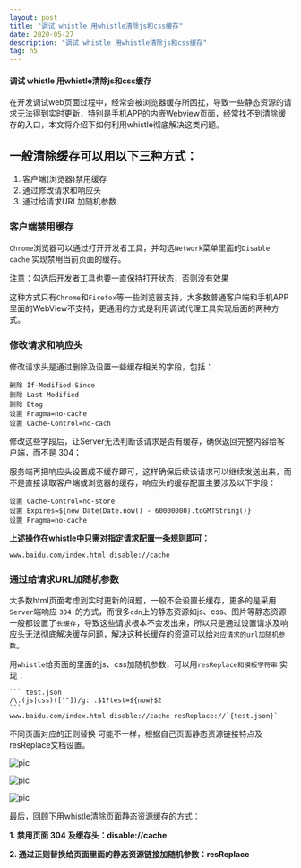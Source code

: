 ```yaml
---
layout: post
title: "调试 whistle 用whistle清除js和css缓存"
date: 2020-05-27
description: "调试 whistle 用whistle清除js和css缓存"
tag: h5
---
```


#### 调试 whistle 用whistle清除js和css缓存

在开发调试web页面过程中，经常会被浏览器缓存所困扰，导致一些静态资源的请求无法得到实时更新，特别是手机APP的内嵌Webview页面，经常找不到清除缓存的入口，本文将介绍下如何利用whistle彻底解决这类问题。

## 一般清除缓存可以用以下三种方式：

1. 客户端(浏览器)禁用缓存
2. 通过修改请求和响应头
3. 通过给请求URL加随机参数

### 客户端禁用缓存

`Chrome`浏览器可以通过打开开发者工具，并勾选`Network`菜单里面的`Disable cache` 实现禁用当前页面的缓存。

注意：勾选后开发者工具也要一直保持打开状态，否则没有效果

这种方式只有`Chrome`和`Firefox`等一些浏览器支持，大多数普通客户端和手机APP里面的WebView不支持，更通用的方式是利用调试代理工具实现后面的两种方式。

### 修改请求和响应头

修改请求头是通过删除及设置一些缓存相关的字段，包括：

    删除 If-Modified-Since
    删除 Last-Modified
    删除 Etag
    设置 Pragma=no-cache
    设置 Cache-Control=no-cach

修改这些字段后，让Server无法判断该请求是否有缓存，确保返回完整内容给客户端，而不是 304；

服务端再把响应头设置成不缓存即可，这样确保后续该请求可以继续发送出来，而不是直接读取客户端或浏览器的缓存，响应头的缓存配置主要涉及以下字段：

    设置 Cache-Control=no-store
    设置 Expires=${new Date(Date.now() - 60000000).toGMTString()}
    设置 Pragma=no-cache

**上述操作在whistle中只需对指定请求配置一条规则即可：**

    www.baidu.com/index.html disable://cache

### 通过给请求URL加随机参数

大多数html页面考虑到实时更新的问题，一般不会设置长缓存，更多的是采用`Server`端响应 `304 `的方式，而很多`cdn`上的静态资源如js、css、图片等静态资源一般都设置了`长缓存`，导致这些请求根本不会发出来，所以只是通过设置请求及响应头无法彻底解决缓存问题，解决这种长缓存的资源可以给`对应请求的url加随机参数`。

用`whistle`给页面的里面的js、css加随机参数，可以用`resReplace和模板字符串` 实现：

    ``` test.json 
    /\.(js|css)(['"])/g: .$1?test=${now}$2 
    ```
    www.baidu.com/index.html disable://cache resReplace://`{test.json}`

不同页面对应的正则替换 可能不一样，根据自己页面静态资源链接特点及resReplace文档设置。


![pic](../../../images/2020/05/25.png)

![pic](../../../images/2020/05/26.png)

![pic](../../../images/2020/05/27.png)



最后，回顾下用whistle清除页面静态资源缓存的方式：

**1. 禁用页面 304 及缓存头：disable://cache**

**2. 通过正则替换给页面里面的静态资源链接加随机参数：resReplace**

